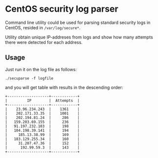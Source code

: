 # CentOS security log parser

Command line utility could be used for parsing standard security logs in CentOS, resided in `/var/log/secure*`.

Utility obtain unique IP-addreses from logs and show how many attempts there were detected for each address.


## Usage
Just run it on the log file as follows:

```
./secuparse -f logfile
```

and you will get table with results in the descending order:

```
+-------------------+------------+
|         IP        |  Attempts  |
+-------------------+------------+
|    23.96.234.243  |    1361    |
|    202.171.33.35  |    1001    |
|    202.194.81.24  |     286    |
|   159.203.69.155  |     236    |
|   91.197.232.103  |     198    |
|   104.198.39.141  |     194    |
|     185.13.38.99  |     169    |
|   183.129.255.34  |     160    |
|     31.207.47.36  |     152    |
|      192.99.59.3  |     143    |
+-------------------+------------+
```

